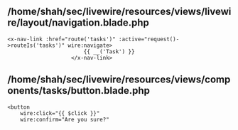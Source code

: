 ## /home/shah/sec/livewire/resources/views/livewire/layout/navigation.blade.php
```
<x-nav-link :href="route('tasks')" :active="request()->routeIs('tasks')" wire:navigate>
                        {{ __('Task') }}
                    </x-nav-link>
```
## /home/shah/sec/livewire/resources/views/components/tasks/button.blade.php
```
<button
    wire:click="{{ $click }}"
    wire:confirm="Are you sure?"
```
